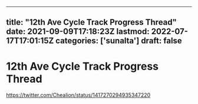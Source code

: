 
---
title: "12th Ave Cycle Track Progress Thread"
date: 2021-09-09T17:18:23Z
lastmod: 2022-07-17T17:01:15Z
categories: ['sunalta']
draft: false
---


# 12th Ave Cycle Track Progress Thread
https://twitter.com/Chealion/status/1417270294935347220

<!-- #sunalta #public -->

<!-- {BearID:DAEAE04B-462B-4869-A793-A3212E2CF8F9-56394-00021FCC97D3B58E} -->
